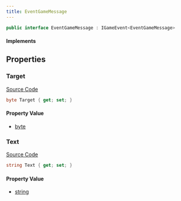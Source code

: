 ```yaml
---
title: EventGameMessage
---
```


```csharp
public interface EventGameMessage : IGameEvent<EventGameMessage>
```

#### Implements

## Properties

### Target

[Source Code](https://github.com/swiftly-solution/swiftlys2/blob/main/managed/src/SwiftlyS2.Generated/GameEvents/Interfaces/EventGameMessage.cs#L24)

```csharp
byte Target { get; set; }
```

#### Property Value

- [byte](https://learn.microsoft.com/dotnet/api/system.byte)

### Text

[Source Code](https://github.com/swiftly-solution/swiftlys2/blob/main/managed/src/SwiftlyS2.Generated/GameEvents/Interfaces/EventGameMessage.cs#L31)

```csharp
string Text { get; set; }
```

#### Property Value

- [string](https://learn.microsoft.com/dotnet/api/system.string)

